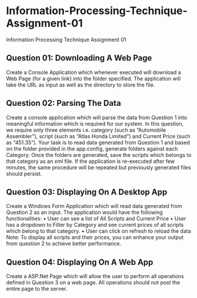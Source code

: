 # Information-Processing-Technique-Assignment-01
Information Processing Technique Assignment 01

## Question 01: Downloading A Web Page

Create a Console Application which whenever executed will download a Web Page (for a given link) into
the folder specified. The application will take the URL as input as well as the directory to store the file.

## Question 02: Parsing The Data 

Create a console application which will parse the data from Question 1 into meaningful information which
is required for our system. In this question, we require only three elements i.e. category (such as
“Automobile Assembler”), script (such as “Atlas Honda Limited”) and Current Price (such as “451.35”).
Your task is to read data generated from Question 1 and based on the folder provided in the app.config,
generate folders against each Category. Once the folders are generated, save the scripts which belongs to
that category as an xml file. If the application is re-executed after few minutes, the same procedure will be
repeated but previously generated files should persist.

## Question 03: Displaying On A Desktop App

Create a Windows Form Application which will read data generated from Question 2 as an input. The
application would have the following functionalities:
• User can see a list of All Scripts and Current Price
• User has a dropdown to Filter by Category and see current prices of all scripts which belong to
that category.
• User can click on refresh to reload the data
Note: To display all scripts and their prices, you can enhance your output from question 2 to achieve
better performance.

## Question 04: Displaying On A Web App

Create a ASP.Net Page which will allow the user to perform all operations defined in Question 3 on a
web page. All operations should not post the entire page to the server.
